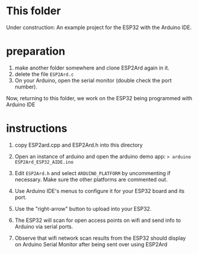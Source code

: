# This folder 
Under construction:  An example project for the ESP32 with the Arduino IDE.

# preparation
1) make another folder somewhere and clone ESP2Ard again in it.
2) delete the file `ESP2Ard.c`
6) On your Arduino, open the serial monitor (double check the port number).

Now, returning to this folder, we work on the ESP32 being programmed with Arduino IDE

# instructions
1) copy ESP2ard.cpp and ESP2Ard.h into this directory
4) Open an instance of arduino and open the arduino demo app: `> arduino ESP2Ard_ESP32_AIDE.ino`

3) Edit `ESP2Ard.h` and select `ARDUINO_PLATFORM` by uncommenting if necessary. Make sure the other platforms are commented out.

5) Use Arduino IDE's menus to configure it for your ESP32 board and its port.

6) Use the "right-arrow" button to upload into your ESP32.

6) The ESP32 will scan for open access points on wifi and send info to Arduino
via serial ports.

7) Observe that wifi network scan results from the ESP32 should display on Arduino Serial Monitor after being sent over using ESP2Ard
